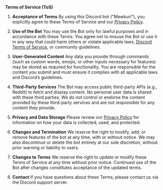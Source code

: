 **Terms of Service (ToS)**

1. **Acceptance of Terms**
   By using this Discord bot ("Mewkuri"), you explicitly agree to these Terms of Service and our [Privacy Policy](./PRIVACY_POLICY.md).

2. **Use of the Bot**
   You may use the Bot only for lawful purposes and in accordance with these Terms. You agree not to misuse the Bot or use it in any way that could harm others or violate applicable laws, [Discord Terms of Service](https://discord.com/terms), or community guidelines.

3. **User-Generated Content**
   Any data you provide through commands (such as custom words, emojis, or other inputs necessary for features) may be stored as required for functionality. You are responsible for the content you submit and must ensure it complies with all applicable laws and Discord’s guidelines.

4. **Third-Party Services**
   The Bot may access public third-party APIs (e.g., Reddit) to fetch and display content. No personal user data is shared with these third parties. We do not control or endorse the content provided by these third-party services and are not responsible for any content they provide.

5. **Privacy and Data Storage**
   Please review our [Privacy Policy](./PRIVACY_POLICY.md) for information on how your data is collected, used, and protected.

6. **Changes and Termination**
   We reserve the right to modify, add, or remove features of the bot at any time, with or without notice. We may also discontinue or delete the bot entirely at our sole discretion, without prior warning or liability to users.

7. **Changes to Terms**
   We reserve the right to update or modify these Terms of Service at any time without prior notice. Continued use of the Bot after changes constitutes acceptance of the updated terms.

8. **Contact**
   If you have questions about these Terms, please contact us via the Discord support server.

